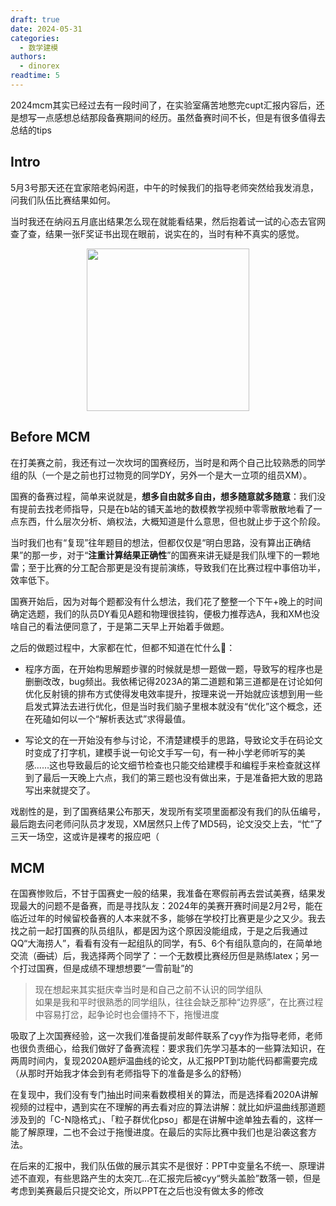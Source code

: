 ```yaml
---
draft: true 
date: 2024-05-31
categories:
  - 数学建模
authors:
  - dinorex
readtime: 5
---
```


2024mcm其实已经过去有一段时间了，在实验室痛苦地憋完cupt汇报内容后，还是想写一点感想总结那段备赛期间的经历。虽然备赛时间不长，但是有很多值得去总结的tips

<!-- more -->

## Intro

5月3号那天还在宜家陪老妈闲逛，中午的时候我们的指导老师突然给我发消息，问我们队伍比赛结果如何。

当时我还在纳闷五月底出结果怎么现在就能看结果，然后抱着试一试的心态去官网查了查，结果一张F奖证书出现在眼前，说实在的，当时有种不真实的感觉。

<div align=center>
<img src="https://github.com/DINOREXNB/DINOREXNB.github.io/blob/main/docs/images/mcm-F.png?raw=true" style="width:260px">
</div>

## Before MCM

在打美赛之前，我还有过一次坎坷的国赛经历，当时是和两个自己比较熟悉的同学组的队（一个是之前也打过物竞的同学DY，另外一个是大一立项的组员XM）。

国赛的备赛过程，简单来说就是，**想多自由就多自由，想多随意就多随意**：我们没有提前去找老师指导，只是在b站的铺天盖地的数模教学视频中零零散散地看了一点东西，什么层次分析、熵权法，大概知道是什么意思，但也就止步于这个阶段。

当时我们也有“复现”往年题目的想法，但都仅仅是“明白思路，没有算出正确结果”的那一步，对于“**注重计算结果正确性**”的国赛来讲无疑是我们队埋下的一颗地雷；至于比赛的分工配合那更是没有提前演练，导致我们在比赛过程中事倍功半，效率低下。

国赛开始后，因为对每个题都没有什么想法，我们花了整整一个下午+晚上的时间确定选题，我们的队员DY看见A题和物理很挂钩，便极力推荐选A，我和XM也没啥自己的看法便同意了，于是第二天早上开始着手做题。

之后的做题过程中，大家都在忙，但都不知道在忙什么🤣：

- 程序方面，在开始构思解题步骤的时候就是想一题做一题，导致写的程序也是删删改改，bug频出。我依稀记得2023A的第二道题和第三道都是在讨论如何优化反射镜的排布方式使得发电效率提升，按理来说一开始就应该想到用一些启发式算法去进行优化，但是当时我们脑子里根本就没有“优化”这个概念，还在死磕如何以一个“解析表达式”求得最值。

- 写论文的在一开始没有参与讨论，不清楚建模手的思路，导致论文手在码论文时变成了打字机，建模手说一句论文手写一句，有一种小学老师听写的美感……这也导致最后的论文细节检查也只能交给建模手和编程手来检查就这样到了最后一天晚上六点，我们的第三题也没有做出来，于是准备把大致的思路写出来就提交了。

戏剧性的是，到了国赛结果公布那天，发现所有奖项里面都没有我们的队伍编号，最后跑去问老师问队员才发现，XM居然只上传了MD5码，论文没交上去，“忙”了三天一场空，这或许是裸考的报应吧（

## MCM

在国赛惨败后，不甘于国赛史一般的结果，我准备在寒假前再去尝试美赛，结果发现最大的问题不是备赛，而是寻找队友：2024年的美赛开赛时间是2月2号，能在临近过年的时候留校备赛的人本来就不多，能够在学校打比赛更是少之又少。我去找之前一起打国赛的队员组队，都是因为这个原因没能组成，于是之后我通过QQ“大海捞人”，看看有没有一起组队的同学，有5、6个有组队意向的，在简单地交流（~~面试~~）后，我选择两个同学了：一个无数模比赛经历但是熟练latex；另一个打过国赛，但是成绩不理想想要“一雪前耻”的

> 现在想起来其实挺庆幸当时是和自己之前不认识的同学组队<br>
> 如果是我和平时很熟悉的同学组队，往往会缺乏那种“边界感”，在比赛过程中容易打岔，起争论时也会僵持不下，拖慢进度

吸取了上次国赛经验，这一次我们准备提前发邮件联系了cyy作为指导老师，老师也很负责细心，给我们做好了备赛流程：要求我们先学习基本的一些算法知识，在两周时间内，复现2020A题炉温曲线的论文，从汇报PPT到功能代码都需要完成（从那时开始我才体会到有老师指导下的准备是多么的舒畅）

在复现中，我们没有专门抽出时间来看数模相关的算法，而是选择看2020A讲解视频的过程中，遇到实在不理解的再去看对应的算法讲解：就比如炉温曲线那道题涉及到的「C-N隐格式」、「粒子群优化pso」都是在讲解中途单独去看的，这样一能了解原理，二也不会过于拖慢进度。在最后的实际比赛中我们也是沿袭这套方法。

在后来的汇报中，我们队伍做的展示其实不是很好：PPT中变量名不统一、原理讲述不直观，有些思路产生的太突兀...在汇报完后被cyy“劈头盖脸”数落一顿，但是考虑到美赛最后只提交论文，所以PPT在之后也没有做太多的修改